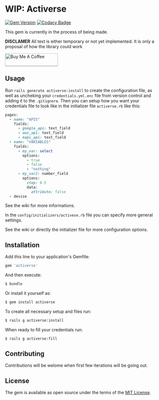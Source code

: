 # WIP: Activerse
[![Gem Version](https://badge.fury.io/rb/activerse.svg)](https://badge.fury.io/rb/activerse)
[![Codacy Badge](https://api.codacy.com/project/badge/Grade/fe0e9c2138d24d10a268e72491562fec)](https://www.codacy.com/manual/pietromoro/activerse?utm_source=github.com&amp;utm_medium=referral&amp;utm_content=pietromoro/activerse&amp;utm_campaign=Badge_Grade)

This gem is currently in the process of being made.

**DISCLAMER** All text is either temporary or not yet implemented. It is only a proposal of how the library could work

<a href="https://www.buymeacoffee.com/pietromoro" target="_blank"><img src="https://www.buymeacoffee.com/assets/img/custom_images/orange_img.png" alt="Buy Me A Coffee" style="height: 41px !important;width: 174px !important;box-shadow: 0px 3px 2px 0px rgba(190, 190, 190, 0.5) !important;-webkit-box-shadow: 0px 3px 2px 0px rgba(190, 190, 190, 0.5) !important;" ></a>

## Usage
Run `rails generate activerse:install` to create the configuration file, as well as uncheking your `credentials.yml.enc` file from version control and adding it to the `.gitignore`. Then you can setup how you want your credentials file to look like in the initializer
file `activerse.rb` like this:

```ruby
pages:
  - name: "APIS"
    fields:
      - google_api: text_field
      - aws_api: text_field
      - maps_api: text_field
  - name: "VARIABLES"
    fields:
      - my_var: select
        options:
          - true
          - false
          - "nothing"
      - my_var2: number_field
        options:
          step: 0.5
          data:
            attribute: false
  - devise
```
See the wiki for more informations.

In the `config/initializers/activese.rb` file you can specify more general settings.

See the wiki or directly the initializer file for more configuration options.

## Installation
Add this line to your application's Gemfile:

```ruby
gem 'activerse'
```

And then execute:
```bash
$ bundle
```

Or install it yourself as:
```bash
$ gem install activerse
```

To create all necessary setup and files run:
```bash
$ rails g activerse:install
```

When ready to fill your credentials run:
```bash
$ rails g activerse:fill
```

## Contributing
Contributions will be welome when first few iterations will be going out.

## License
The gem is available as open source under the terms of the [MIT License](https://opensource.org/licenses/MIT).
